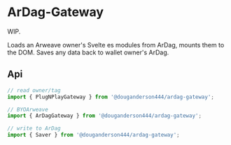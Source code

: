 # ArDag-Gateway

WIP.

Loads an Arweave owner's Svelte es modules from ArDag, mounts them to the DOM. Saves any data back to wallet owner's ArDag.

## Api

```js
// read owner/tag
import { PlugNPlayGateway } from '@douganderson444/ardag-gateway';

// BYOArweave
import { ArDagGateway } from '@douganderson444/ardag-gateway';

// write to ArDag
import { Saver } from '@douganderson444/ardag-gateway';
```
